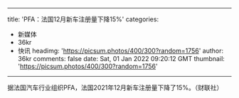 
---
title: 'PFA：法国12月新车注册量下降15%'
categories: 
 - 新媒体
 - 36kr
 - 快讯
headimg: 'https://picsum.photos/400/300?random=1756'
author: 36kr
comments: false
date: Sat, 01 Jan 2022 09:20:12 GMT
thumbnail: 'https://picsum.photos/400/300?random=1756'
---

<div>   
据法国汽车行业组织PFA，法国2021年12月新车注册量下降了15%。（财联社）  
</div>
            